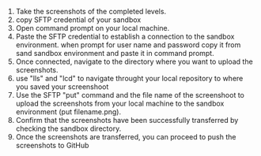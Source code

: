 1. Take the screenshots of the completed levels.
2. copy SFTP credential of your sandbox
3. Open command prompt on your local machine.
4. Paste the SFTP credential to establish a connection to the sandbox environment. when prompt for user name and password copy it from sand sandbox environment and paste it in command prompt.
5. Once connected, navigate to the directory where you want to upload the screenshots.
6. use "lls" and "lcd" to navigate throught your local repository to where you saved your screenshoot
7. Use the SFTP "put" command and the file name of the screenshoot to upload the screenshots from your local machine to the sandbox environment (put filename.png).
8. Confirm that the screenshots have been successfully transferred by checking the sandbox directory.
9. Once the screenshots are transferred, you can proceed to push the screenshots to GitHub
